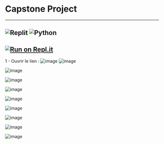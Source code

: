 # Capstone Project 
---------------------------
![Replit](https://img.shields.io/badge/Replit-DD1200?style=for-the-badge&logo=Replit&logoColor=white) ![Python](https://img.shields.io/badge/python-3670A0?style=for-the-badge&logo=python&logoColor=ffdd54)<br>
---------------------------
[![Run on Repl.it](https://repl.it/badge/github/huangsam/ultimate-python)](https://repl.it/github/huangsam/ultimate-python)
---------------------------
1 - Ouvrir le lien : ![image](https://replit.com/@yahia-kplr/KplrWebSCRAPINGTemplate?v=1)
![image](https://user-images.githubusercontent.com/123749462/224277876-64fd1460-00c4-468d-a2ac-33a404d663ba.png)


![image](https://user-images.githubusercontent.com/123749462/224278332-8f4246cb-82bd-4e4b-bb9e-0708749852a8.png)

![image](https://user-images.githubusercontent.com/123749462/224278686-e0c96d03-beeb-40c3-a095-146eaf1dff9d.png)

![image](https://user-images.githubusercontent.com/123749462/224278959-553d1a8c-e3fe-4a37-a402-967eecbc41af.png)

![image](https://user-images.githubusercontent.com/123749462/224279259-cc9c925e-23f0-4364-affc-9299f5561831.png)

![image](https://user-images.githubusercontent.com/123749462/224279585-cd0a89f6-496b-4e66-a34c-71d99c136f15.png)

![image](https://user-images.githubusercontent.com/123749462/224279800-2a7e19b2-5a23-4c74-b704-48eb31394473.png)

![image](https://user-images.githubusercontent.com/123749462/224280059-89a5aa41-58af-4d27-b878-9b044a80ed94.png)

![image](https://user-images.githubusercontent.com/123749462/224280444-73306e13-91ba-4002-b4cd-10ead4b35a38.png)
